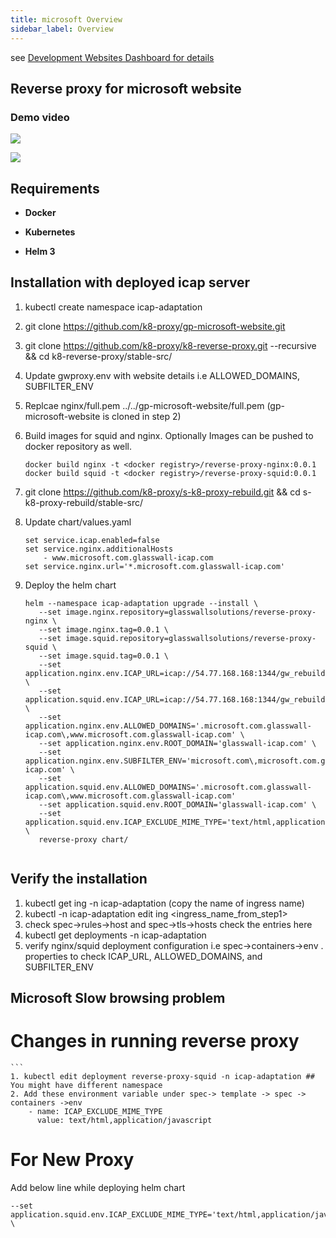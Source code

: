 ```yaml
---
title: microsoft Overview
sidebar_label: Overview
---
```


see [Development Websites Dashboard for details](../../dashboards/websites/development.md)

## Reverse proxy for microsoft website

### Demo video
[![](http://img.youtube.com/vi/d51iV5cEqs8/0.jpg)](http://www.youtube.com/watch?v=d51iV5cEqs8 "Microsoft demo")

[![](http://img.youtube.com/vi/mdCaZRQmg5M/0.jpg)](http://www.youtube.com/watch?v=mdCaZRQmg5M "Microsoft demo")



## Requirements

- **Docker**

- **Kubernetes**

- **Helm 3**

## Installation with deployed icap server
1. kubectl create namespace icap-adaptation
2. git clone https://github.com/k8-proxy/gp-microsoft-website.git
3. git clone https://github.com/k8-proxy/k8-reverse-proxy.git --recursive && cd k8-reverse-proxy/stable-src/
4. Update gwproxy.env with website details i.e ALLOWED_DOMAINS, SUBFILTER_ENV
5. Replcae nginx/full.pem ../../gp-microsoft-website/full.pem (gp-microsoft-website is cloned in step 2)
6. Build images for squid and nginx. Optionally Images can be pushed to docker repository as well.
    ```
    docker build nginx -t <docker registry>/reverse-proxy-nginx:0.0.1
    docker build squid -t <docker registry>/reverse-proxy-squid:0.0.1

7. git clone https://github.com/k8-proxy/s-k8-proxy-rebuild.git && cd s-k8-proxy-rebuild/stable-src/  

8. Update chart/values.yaml
	```
	set service.icap.enabled=false
	set service.nginx.additionalHosts 
	    - www.microsoft.com.glasswall-icap.com
	set service.nginx.url='*.microsoft.com.glasswall-icap.com'
	
9. Deploy the helm chart
	```
	helm --namespace icap-adaptation upgrade --install \
       --set image.nginx.repository=glasswallsolutions/reverse-proxy-nginx \
       --set image.nginx.tag=0.0.1 \
       --set image.squid.repository=glasswallsolutions/reverse-proxy-squid \
       --set image.squid.tag=0.0.1 \
       --set application.nginx.env.ICAP_URL=icap://54.77.168.168:1344/gw_rebuild \
       --set application.squid.env.ICAP_URL=icap://54.77.168.168:1344/gw_rebuild  \
       --set application.nginx.env.ALLOWED_DOMAINS='.microsoft.com.glasswall-icap.com\,www.microsoft.com.glasswall-icap.com' \
       --set application.nginx.env.ROOT_DOMAIN='glasswall-icap.com' \
       --set application.nginx.env.SUBFILTER_ENV='microsoft.com\,microsoft.com.glasswall-icap.com' \
       --set application.squid.env.ALLOWED_DOMAINS='.microsoft.com.glasswall-icap.com\,www.microsoft.com.glasswall-icap.com' 
       --set application.squid.env.ROOT_DOMAIN='glasswall-icap.com' \ 
       --set application.squid.env.ICAP_EXCLUDE_MIME_TYPE='text/html,application/javascript' \
       reverse-proxy chart/
	  
## Verify the installation

1. kubectl get ing -n icap-adaptation (copy the name of ingress name)
2. kubectl -n icap-adaptation edit ing <ingress_name_from_step1>
3. check spec->rules->host  and spec->tls->hosts check the entries here
4. kubectl get deployments -n icap-adaptation
5. verify nginx/squid deployment configuration i.e spec->containers->env . properties to check ICAP_URL, ALLOWED_DOMAINS, and SUBFILTER_ENV

## Microsoft Slow browsing problem

# Changes in running reverse proxy
    ```
    1. kubectl edit deployment reverse-proxy-squid -n icap-adaptation ## You might have different namespace
    2. Add these environment variable under spec-> template -> spec -> containers ->env
	    - name: ICAP_EXCLUDE_MIME_TYPE
	      value: text/html,application/javascript
	    
# For New Proxy
Add below line while deploying helm chart
 ```
 --set application.squid.env.ICAP_EXCLUDE_MIME_TYPE='text/html,application/javascript' \

